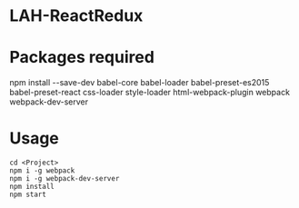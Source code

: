 # LAH-ReactRedux
# Packages required
npm install --save-dev babel-core babel-loader babel-preset-es2015 babel-preset-react css-loader style-loader html-webpack-plugin webpack webpack-dev-server

# Usage
```
cd <Project>
npm i -g webpack
npm i -g webpack-dev-server
npm install
npm start
```
